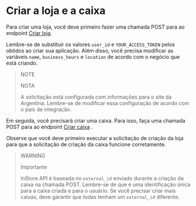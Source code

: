 # Criar a loja e a caixa

Para criar uma loja, você deve primeiro fazer uma chamada POST para ao endpoint [Criar loja](/developers/pt/reference/stores/_users_user_id_stores/post).

Lembre-se de substituir os valores `user_id` e `YOUR_ACCESS_TOKEN` pelos obtidos ao criar sua aplicação. Além disso, você precisa modificar as variáveis `name`, `business_hours` e `location` de acordo com o negócio que está criando.

> NOTE
>
> NOTA
>
> A solicitação está configurada com informações para o site da Argentina. Lembre-se de modificar essa configuração de acordo com o país de integração.

Em seguida, você precisará criar uma caixa. Para isso, faça uma chamada POST para ao endpoint [Criar caixa](/developers/pt/reference/pos/_pos/post) .

Observe que você deve primeiro executar a solicitação de criação da loja para que a solicitação de criação da caixa funcione corretamente.

> WARNING
>
> Importante
>
> InStore API é baseada no `external_id` enviado durante a criação da caixa na chamada POST. Lembre-se de que é uma identificação única para a caixa criada e para o usuário. Se você precisar criar mais caixas, deve garantir que todas tenham um `external_id` diferente.
